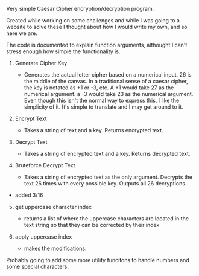Very simple Caesar Cipher encryption/decryption program.

Created while working on some challenges and while I was going to a website to solve these I thought about how I would write my own, and so here we are.

The code is documented to explain function arguments, althought I can't stress enough how simple the functionality is. 

1. Generate Cipher Key
   - Generates the actual letter cipher based on a numerical input. 26 is the middle of the canvas. In a traditional sense of a caesar cipher, the key is notated as +1 or -3, etc.
     A +1 would take 27 as the numerical argument. a -3 would take 23 as the numerical argument. Even though this isn't the normal way to express this, I like the simplicity of it.
     It's simple to translate and I may get around to it.

2. Encrypt Text
    - Takes a string of text and a key. Returns encrypted text. 

3. Decrypt Text
    - Takes a string of encrypted text and a key. Returns decrypted text.

4. Bruteforce Decrypt Text
    - Takes a string of encrypted text as the only argument. Decrypts the text 26 times with every possible key. Outputs all 26 decryptions. 


* added 3/16
5. get uppercase character index 
    - returns a list of where the uppercase characters are located in the text string so that they can be corrected by their index

6. apply uppercase index
    - makes the modifications.


Probably going to add some more utility funcitons to handle numbers and some special characters. 
